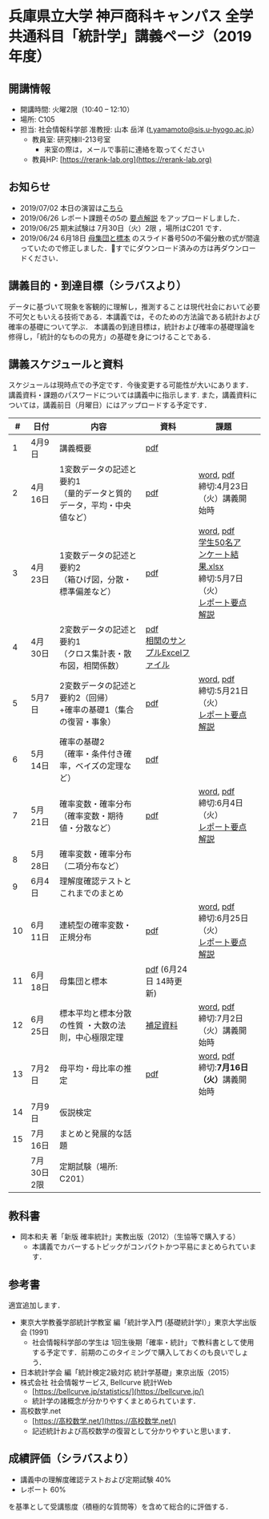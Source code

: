 # 兵庫県立大学 神戸商科キャンパス 全学共通科目「統計学」講義ページ（2019年度）


## 開講情報
- 開講時間: 火曜2限（10:40 – 12:10）
- 場所: C105
- 担当: 社会情報科学部 准教授: 山本 岳洋 (t.yamamoto@sis.u-hyogo.ac.jp）
  - 教員室: 研究棟II-213号室
     - 来室の際は，メールで事前に連絡を取ってください
  - 教員HP: [https://rerank-lab.org](https://rerank-lab.org)

## お知らせ
- 2019/07/02 本日の演習は[こちら](https://forms.gle/9eDhyVwzkkYpxcJk6)
- 2019/06/26 レポート課題その5の [要点解説](assignments/assignment20190611_answer.pdf) をアップロードしました．
- 2019/06/25 期末試験は 7月30日（火）2限 ，場所はC201 です．
- 2019/06/24 6月18日 [母集団と標本](assignments/assignment2190618.pdf) のスライド番号50の不偏分散の式が間違っていたので修正しました．すでにダウンロード済みの方は再ダウンロードください．

## 講義目的・到達目標（シラバスより）
データに基づいて現象を客観的に理解し，推測することは現代社会において必要不可欠ともいえる技術である．本講義では，そのための方法論である統計および確率の基礎について学ぶ． 本講義の到達目標は，統計および確率の基礎理論を修得し，「統計的なものの見方」の基礎を身につけることである．


## 講義スケジュールと資料
スケジュールは現時点での予定です．今後変更する可能性が大いにあります．
講義資料・課題のパスワードについては講義中に指示します.
また，講義資料については，講義前日（月曜日）にはアップロードする予定です．

| #   | 日付        | 内容                                                                     | 資料                                                                                              | 課題                                                                                                                                                                                                                                |     |
| --- | ----------- | ------------------------------------------------------------------------ | ------------------------------------------------------------------------------------------------- | ----------------------------------------------------------------------------------------------------------------------------------------------------------------------------------------------------------------------------------- | --- |
| 1   | 4月9日      | 講義概要                                                                 | [pdf](lectures/h31statistics20190409.pdf)                                                         |                                                                                                                                                                                                                                     |     |
| 2   | 4月16日     | 1変数データの記述と要約1<br>（量的データと質的データ，平均・中央値など） | [pdf](lectures/h31statistics20190416.pdf)                                                         | [word](assignments/assignment20190416.docx), [pdf](assignments/assignment20190416.pdf)<br>締切:4月23日（火）講義開始時                                                                                                              |     |
| 3   | 4月23日     | 1変数データの記述と要約2<br>（箱ひげ図，分散・標準偏差など）             | [pdf](lectures/h31statistics20190423.pdf)                                                         | [word](assignments/assignment20190423.docx), [pdf](assignments/assignment20190423.pdf)<br>[学生50名アンケート結果.xlsx](data/Students50.xlsx)<br>締切:5月7日（火）<br>[レポート要点解説](assignments/assignment20190423_answer.pdf) |     |
| 4   | 4月30日     | 2変数データの記述と要約1<br>（クロス集計表・散布図，相関係数）           | [pdf](lectures/h31statistics20190430.pdf)<br>[相関のサンプルExcelファイル](data/Correlation.xlsx) |                                                                                                                                                                                                                                     |     |
| 5   | 5月7日      | 2変数データの記述と要約2（回帰）<br>+確率の基礎1（集合の復習・事象）     | [pdf](lectures/h31statistics20190507.pdf)                                                         | [word](assignments/assignment20190507.docx), [pdf](assignments/assignment20190507.pdf)<br>締切:5月21日（火）<br>[レポート要点解説](assignments/assignment20190507_answer.pdf)                                                       |     |
| 6   | 5月14日     | 確率の基礎2<br>（確率・条件付き確率，ベイズの定理など）                  | [pdf](lectures/h31statistics20190514.pdf)                                                         |                                                                                                                                                                                                                                     |     |
| 7   | 5月21日     | 確率変数・確率分布（確率変数・期待値・分散など）                         | [pdf](lectures/h31statistics20190521.pdf)                                                         | [word](assignments/assignment20190521.docx), [pdf](assignments/assignment20190521.pdf)<br>締切:6月4日（火） <br> [レポート要点解説](assignments/assignment20190521_answer.pdf)                                                      |     |
| 8   | 5月28日     | 確率変数・確率分布（二項分布など）                                       |                                                                                                   |                                                                                                                                                                                                                                     |     |
| 9   | 6月4日      | 理解度確認テストとこれまでのまとめ                                       |                                                                                                   |                                                                                                                                                                                                                                     |     |
| 10  | 6月11日     | 連続型の確率変数・正規分布                                               | [pdf](lectures/h31statistics20190611.pdf)                                                         | [word](assignments/assignment20190611.docx), [pdf](assignments/assignment20190611.pdf)<br>締切:6月25日（火） <br>[レポート要点解説](assignments/assignment20190611_answer.pdf)                                                      |     |
| 11  | 6月18日     | 母集団と標本                                                             | [pdf](lectures/h31statistics20190618.pdf)    (6月24日 14時更新)                                   |                                                                                                                                                                                                                                     |     |
| 12  | 6月25日     | 標本平均と標本分散の性質                    ・大数の法則，中心極限定理   | [補足資料](lectures/supplement20190625.pdf)                                                       | [word](assignments/assignment20190625.docx), [pdf](assignments/assignment20190625.pdf)<br>締切:7月2日（火）</strong>講義開始時                                                                                                      |     |
| 13  | 7月2日      | 母平均・母比率の推定                                                     | [pdf](lectures/h31statistics20190702.pdf)                                                         | [word](assignments/assignment20190702.docx), [pdf](assignments/assignment20190702.pdf)<br>締切:<strong>7月16日（火）</strong>講義開始時                                                                                             |     |
| 14  | 7月9日      | 仮説検定                                                                 |                                                                                                   |                                                                                                                                                                                                                                     |     |
| 15  | 7月16日     | まとめと発展的な話題                                                     |                                                                                                   |                                                                                                                                                                                                                                     |     |
|     | 7月30日 2限 | 定期試験（場所: C201）                                                   |                                                                                                   |                                                                                                                                                                                                                                     |     |


## 教科書
- 岡本和夫 著「新版 確率統計」実教出版（2012）（生協等で購入する）
  - 本講義でカバーするトピックがコンパクトかつ平易にまとめられています．

## 参考書
適宜追加します．

- 東京大学教養学部統計学教室 編「統計学入門 (基礎統計学Ⅰ）」東京大学出版会 (1991)
  - 社会情報科学部の学生は 1回生後期「確率・統計」で教科書として使用する予定です．前期のこのタイミングで購入しておくのも良いでしょう．
- 日本統計学会 編「統計検定2級対応 統計学基礎」東京出版（2015）
- 株式会社 社会情報サービス, Bellcurve 統計Web
  - [https://bellcurve.jp/statistics/](https://bellcurve.jp/)
  - 統計学の諸概念が分かりやすくまとめられています．
- 高校数学.net
  - [https://高校数学.net/](https://高校数学.net/)
  - 記述統計および高校数学の復習として分かりやすいと思います．


## 成績評価（シラバスより）
- 講義中の理解度確認テストおよび定期試験 40%
- レポート 60%

を基準として受講態度（積極的な質問等）を含めて総合的に評価する．
